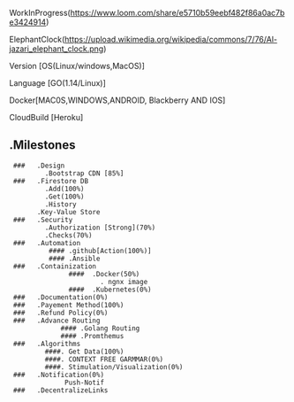 WorkInProgress(https://www.loom.com/share/e5710b59eebf482f86a0ac7be3424914)

ElephantClock(https://upload.wikimedia.org/wikipedia/commons/7/76/Al-jazari_elephant_clock.png)

Version [OS(Linux/windows,MacOS)]


Language [GO(1.14/Linux)]


Docker[MAC0S,WINDOWS,ANDROID, Blackberry AND IOS]


CloudBuild [Heroku]


## .Milestones 
     ###   .Design
             .Bootstrap CDN [85%]
     ###   .Firestore DB
             .Add(100%)
             .Get(100%)
             .History
           .Key-Value Store
     ###   .Security
             .Authorization [Strong](70%)
             .Checks(70%)
     ###   .Automation
              #### .github[Action(100%)]
              #### .Ansible 
     ###   .Containization
                   ####  .Docker(50%)
                           . ngnx image
                   ####  .Kubernetes(0%)
     ###   .Documentation(0%)
     ###   .Payement Method(100%)
     ###   .Refund Policy(0%)
     ###   .Advance Routing
                 #### .Golang Routing
                 #### .Promthemus
     ###   .Algorithms
             ####. Get Data(100%)
             ####. CONTEXT FREE GARMMAR(0%)
             ####. Stimulation/Visualization(0%)
     ###   .Notification(0%)
                  Push-Notif 
     ###   .DecentralizeLinks
